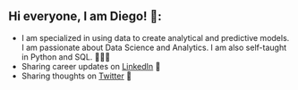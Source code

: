 




## Hi everyone, I am Diego! 👋:
- I am specialized in using data to create analytical and predictive models. I am passionate about Data Science and Analytics. I am also self-taught in Python and SQL. 👨🏻‍💻
- Sharing career updates on <a href="https://www.linkedin.com/in/diegoduque/">LinkedIn</a> 💼
- Sharing thoughts on <a href="https://www.twitter.com/dieguque/">Twitter</a> 📲

